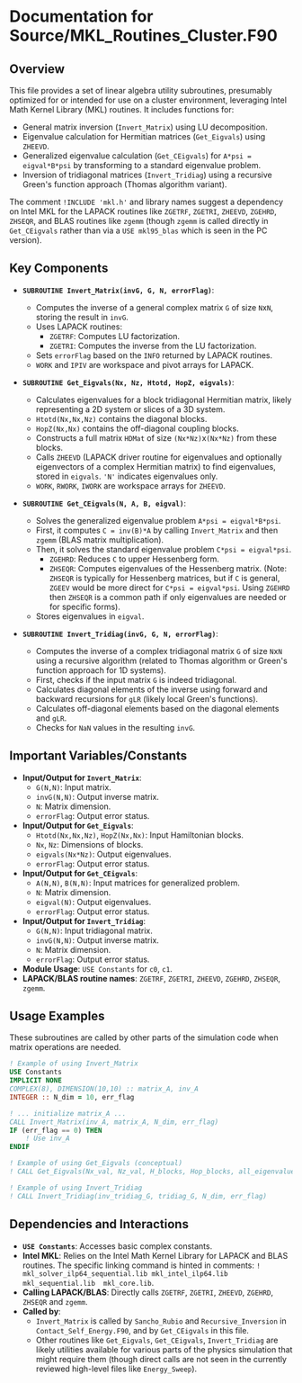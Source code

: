 # Documentation for Source/MKL_Routines_Cluster.F90

## Overview

This file provides a set of linear algebra utility subroutines, presumably optimized for or intended for use on a cluster environment, leveraging Intel Math Kernel Library (MKL) routines. It includes functions for:
- General matrix inversion (`Invert_Matrix`) using LU decomposition.
- Eigenvalue calculation for Hermitian matrices (`Get_Eigvals`) using `ZHEEVD`.
- Generalized eigenvalue calculation (`Get_CEigvals`) for `A*psi = eigval*B*psi` by transforming to a standard eigenvalue problem.
- Inversion of tridiagonal matrices (`Invert_Tridiag`) using a recursive Green's function approach (Thomas algorithm variant).

The comment `!INCLUDE 'mkl.h'` and library names suggest a dependency on Intel MKL for the LAPACK routines like `ZGETRF`, `ZGETRI`, `ZHEEVD`, `ZGEHRD`, `ZHSEQR`, and BLAS routines like `zgemm` (though `zgemm` is called directly in `Get_CEigvals` rather than via a `USE mkl95_blas` which is seen in the PC version).

## Key Components

- **`SUBROUTINE Invert_Matrix(invG, G, N, errorFlag)`**:
    - Computes the inverse of a general complex matrix `G` of size `N`x`N`, storing the result in `invG`.
    - Uses LAPACK routines:
        - `ZGETRF`: Computes LU factorization.
        - `ZGETRI`: Computes the inverse from the LU factorization.
    - Sets `errorFlag` based on the `INFO` returned by LAPACK routines.
    - `WORK` and `IPIV` are workspace and pivot arrays for LAPACK.

- **`SUBROUTINE Get_Eigvals(Nx, Nz, Htotd, HopZ, eigvals)`**:
    - Calculates eigenvalues for a block tridiagonal Hermitian matrix, likely representing a 2D system or slices of a 3D system.
    - `Htotd(Nx,Nx,Nz)` contains the diagonal blocks.
    - `HopZ(Nx,Nx)` contains the off-diagonal coupling blocks.
    - Constructs a full matrix `HDMat` of size `(Nx*Nz)`x`(Nx*Nz)` from these blocks.
    - Calls `ZHEEVD` (LAPACK driver routine for eigenvalues and optionally eigenvectors of a complex Hermitian matrix) to find eigenvalues, stored in `eigvals`. `'N'` indicates eigenvalues only.
    - `WORK`, `RWORK`, `IWORK` are workspace arrays for `ZHEEVD`.

- **`SUBROUTINE Get_CEigvals(N, A, B, eigval)`**:
    - Solves the generalized eigenvalue problem `A*psi = eigval*B*psi`.
    - First, it computes `C = inv(B)*A` by calling `Invert_Matrix` and then `zgemm` (BLAS matrix multiplication).
    - Then, it solves the standard eigenvalue problem `C*psi = eigval*psi`.
        - `ZGEHRD`: Reduces `C` to upper Hessenberg form.
        - `ZHSEQR`: Computes eigenvalues of the Hessenberg matrix. (Note: `ZHSEQR` is typically for Hessenberg matrices, but if `C` is general, `ZGEEV` would be more direct for `C*psi = eigval*psi`. Using `ZGEHRD` then `ZHSEQR` is a common path if only eigenvalues are needed or for specific forms).
    - Stores eigenvalues in `eigval`.

- **`SUBROUTINE Invert_Tridiag(invG, G, N, errorFlag)`**:
    - Computes the inverse of a complex tridiagonal matrix `G` of size `N`x`N` using a recursive algorithm (related to Thomas algorithm or Green's function approach for 1D systems).
    - First, checks if the input matrix `G` is indeed tridiagonal.
    - Calculates diagonal elements of the inverse using forward and backward recursions for `gLR` (likely local Green's functions).
    - Calculates off-diagonal elements based on the diagonal elements and `gLR`.
    - Checks for `NaN` values in the resulting `invG`.

## Important Variables/Constants

- **Input/Output for `Invert_Matrix`**:
    - `G(N,N)`: Input matrix.
    - `invG(N,N)`: Output inverse matrix.
    - `N`: Matrix dimension.
    - `errorFlag`: Output error status.
- **Input/Output for `Get_Eigvals`**:
    - `Htotd(Nx,Nx,Nz)`, `HopZ(Nx,Nx)`: Input Hamiltonian blocks.
    - `Nx`, `Nz`: Dimensions of blocks.
    - `eigvals(Nx*Nz)`: Output eigenvalues.
    - `errorFlag`: Output error status.
- **Input/Output for `Get_CEigvals`**:
    - `A(N,N)`, `B(N,N)`: Input matrices for generalized problem.
    - `N`: Matrix dimension.
    - `eigval(N)`: Output eigenvalues.
    - `errorFlag`: Output error status.
- **Input/Output for `Invert_Tridiag`**:
    - `G(N,N)`: Input tridiagonal matrix.
    - `invG(N,N)`: Output inverse matrix.
    - `N`: Matrix dimension.
    - `errorFlag`: Output error status.
- **Module Usage**: `USE Constants` for `c0`, `c1`.
- **LAPACK/BLAS routine names**: `ZGETRF`, `ZGETRI`, `ZHEEVD`, `ZGEHRD`, `ZHSEQR`, `zgemm`.

## Usage Examples

These subroutines are called by other parts of the simulation code when matrix operations are needed.

```fortran
! Example of using Invert_Matrix
USE Constants
IMPLICIT NONE
COMPLEX(8), DIMENSION(10,10) :: matrix_A, inv_A
INTEGER :: N_dim = 10, err_flag

! ... initialize matrix_A ...
CALL Invert_Matrix(inv_A, matrix_A, N_dim, err_flag)
IF (err_flag == 0) THEN
    ! Use inv_A
ENDIF

! Example of using Get_Eigvals (conceptual)
! CALL Get_Eigvals(Nx_val, Nz_val, H_blocks, Hop_blocks, all_eigenvalues)

! Example of using Invert_Tridiag
! CALL Invert_Tridiag(inv_tridiag_G, tridiag_G, N_dim, err_flag)
```

## Dependencies and Interactions

- **`USE Constants`**: Accesses basic complex constants.
- **Intel MKL**: Relies on the Intel Math Kernel Library for LAPACK and BLAS routines. The specific linking command is hinted in comments: `! mkl_solver_ilp64_sequential.lib mkl_intel_ilp64.lib mkl_sequential.lib  mkl_core.lib`.
- **Calling LAPACK/BLAS**: Directly calls `ZGETRF`, `ZGETRI`, `ZHEEVD`, `ZGEHRD`, `ZHSEQR` and `zgemm`.
- **Called by**:
    - `Invert_Matrix` is called by `Sancho_Rubio` and `Recursive_Inversion` in `Contact_Self_Energy.F90`, and by `Get_CEigvals` in this file.
    - Other routines like `Get_Eigvals`, `Get_CEigvals`, `Invert_Tridiag` are likely utilities available for various parts of the physics simulation that might require them (though direct calls are not seen in the currently reviewed high-level files like `Energy_Sweep`).
